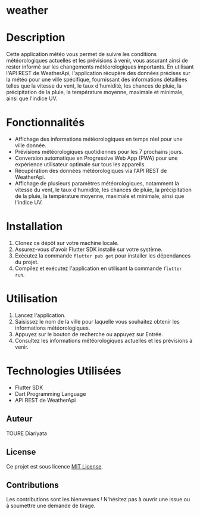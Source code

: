 # weather

# Description
Cette application météo vous permet de suivre les conditions météorologiques actuelles et les prévisions à venir, vous assurant ainsi de rester informé sur les changements météorologiques importants. En utilisant l'API REST de WeatherApi, l'application récupère des données précises sur la météo pour une ville spécifique, fournissant des informations détaillées telles que la vitesse du vent, le taux d'humidité, les chances de pluie, la précipitation de la pluie, la température moyenne, maximale et minimale, ainsi que l'indice UV.

# Fonctionnalités
- Affichage des informations météorologiques en temps réel pour une ville donnée.
- Prévisions météorologiques quotidiennes pour les 7 prochains jours.
- Conversion automatique en Progressive Web App (PWA) pour une expérience utilisateur optimale sur tous les appareils.
- Récupération des données météorologiques via l'API REST de WeatherApi.
- Affichage de plusieurs paramètres météorologiques, notamment la vitesse du vent, le taux d'humidité, les chances de pluie, la précipitation de la pluie, la température moyenne, maximale et minimale, ainsi que l'indice UV.

# Installation
1. Clonez ce dépôt sur votre machine locale.
2. Assurez-vous d'avoir Flutter SDK installé sur votre système.
3. Exécutez la commande `flutter pub get` pour installer les dépendances du projet.
4. Compilez et exécutez l'application en utilisant la commande `flutter run`.

# Utilisation
1. Lancez l'application.
2. Saisissez le nom de la ville pour laquelle vous souhaitez obtenir les informations météorologiques.
3. Appuyez sur le bouton de recherche ou appuyez sur Entrée.
4. Consultez les informations météorologiques actuelles et les prévisions à venir.

# Technologies Utilisées
- Flutter SDK
- Dart Programming Language
- API REST de WeatherApi

## Auteur
TOURE Diariyata

## License
Ce projet est sous licence [MIT License](https://opensource.org/licenses/MIT).

## Contributions
Les contributions sont les bienvenues ! N'hésitez pas à ouvrir une issue ou à soumettre une demande de tirage.